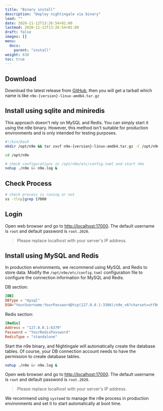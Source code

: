 ```yaml
---
title: "Binary install"
description: "Deploy nightingale via binary"
lead: ""
date: 2020-11-12T13:26:54+01:00
lastmod: 2020-11-12T13:26:54+01:00
draft: false
images: []
menu:
  docs:
    parent: "install"
weight: 630
toc: true
---
```


## Download

Download the latest release from [GitHub](https://github.com/ccfos/nightingale/releases), then you will get a tarball which name is like `n9e-{version}-linux-amd64.tar.gz`

## Install using sqlite and miniredis

This approach doesn't rely on MySQL and Redis. You can simply start it using the n9e binary. However, this method isn't suitable for production environments and is only intended for testing purposes. 

```bash
#!/bin/bash
mkdir /opt/n9e && tar zxvf n9e-{version}-linux-amd64.tar.gz -C /opt/n9e

cd /opt/n9e

# check configurations in /opt/n9e/etc/config.toml and start n9e
nohup ./n9e &> n9e.log &
```

## Check Process

```bash
# check process is runing or not
ss -tlnp|grep 17000
```

## Login

Open web browser and go to [http://localhost:17000](http://localhost:17000). The default username is `root` and default password is `root.2020`.

> Please replace localhost with your server's IP address.

## Install using MySQL and Redis

In production environments, we recommend using MySQL and Redis to store data. Modify the `/opt/n9e/etc/config.toml` configuration file to configure the connection information for MySQL and Redis.

DB section:

```toml
[DB]
DBType = "mysql"
DSN="YourUsername:YourPassword@tcp(127.0.0.1:3306)/n9e_v6?charset=utf8mb4&parseTime=True&loc=Local"
```

Redis section:

```toml
[Redis]
Address = "127.0.0.1:6379"
Password = "YourRedisPassword"
RedisType = "standalone"
```

Start the n9e binary, and Nightingale will automatically create the database tables. Of course, your DB connection account needs to have the permission to create database tables.

```bash
nohup ./n9e &> n9e.log &
```

Open web browser and go to [http://localhost:17000](http://localhost:17000). The default username is `root` and default password is `root.2020`.

> Please replace localhost with your server's IP address.

We recommend using `systemd` to manage the n9e process in production environments and set it to start automatically at boot time.
